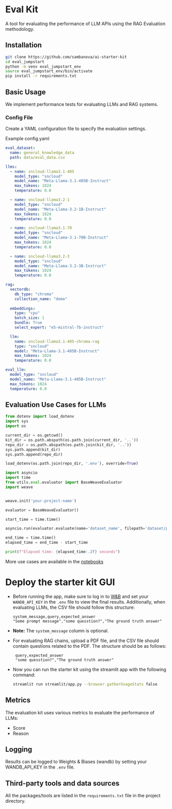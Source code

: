 # Eval Kit

A tool for evaluating the performance of LLM APIs using the RAG Evaluation methodology.

## Installation
  
  ```bash
  git clone https://github.com/sambanova/ai-starter-kit
  cd eval_jumpstart
  python -m venv eval_jumpstart_env
  source eval_jumpstart_env/bin/activate
  pip install -r requirements.txt
  ```

## Basic Usage
We implement performance tests for evaluating LLMs and RAG systems.

### Config File

Create a YAML configuration file to specify the evaluation settings.

Example config.yaml

```yaml
eval_dataset:
  name: general_knowledge_data
  path: data/eval_data.csv

llms:
  - name: sncloud-llama3.1-405
    model_type: "sncloud"
    model_name: "Meta-Llama-3.1-405B-Instruct"
    max_tokens: 1024
    temperature: 0.0

  - name: sncloud-llama3.2-1
    model_type: "sncloud"
    model_name: "Meta-Llama-3.2-1B-Instruct"
    max_tokens: 1024
    temperature: 0.0

  - name: sncloud-llama3.1-70
    model_type: "sncloud"
    model_name: "Meta-Llama-3.1-70B-Instruct"
    max_tokens: 1024
    temperature: 0.0

  - name: sncloud-llama3.2-3
    model_type: "sncloud"
    model_name: "Meta-Llama-3.2-3B-Instruct"
    max_tokens: 1024
    temperature: 0.0

rag:
  vectordb:
    db_type: "chroma"
    collection_name: "demo"
  
  embeddings:
    type: "cpu"
    batch_size: 1
    bundle: True
    select_expert: "e5-mistral-7b-instruct"

  llm:
    name: sncloud-llama3.1-405-chroma-rag
    type: "sncloud"
    model: "Meta-Llama-3.1-405B-Instruct"
    max_tokens: 1024
    temperature: 0.0

eval_llm:
  model_type: "sncloud"
  model_name: "Meta-Llama-3.1-405B-Instruct"
  max_tokens: 1024
  temperature: 0.0
```

## Evaluation Use Cases for LLMs

```python
from dotenv import load_dotenv
import sys
import os

current_dir = os.getcwd()
kit_dir = os.path.abspath(os.path.join(current_dir, '..'))
repo_dir = os.path.abspath(os.path.join(kit_dir, '..'))
sys.path.append(kit_dir)
sys.path.append(repo_dir)

load_dotenv(os.path.join(repo_dir, '.env'), override=True)

import asyncio
import time
from utils.eval.evaluator import BaseWeaveEvaluator
import weave


weave.init('your-project-name')

evaluator = BaseWeaveEvaluator()

start_time = time.time()

asyncio.run(evaluator.evaluate(name='dataset_name', filepath='dataset/path', use_concurrency=True))

end_time = time.time()
elapsed_time = end_time - start_time

print(f"Elapsed time: {elapsed_time:.2f} seconds")
```

More use cases are available in the [notebooks](./notebooks/eval_llm.ipynb)

# Deploy the starter kit GUI

- Before running the app, make sure to log in to [W&B](https://wandb.ai/authorize) and set your `WANDB_API_KEY` in the `.env` file to view the final results. Additionally,
when evaluating LLMs, the CSV file should follow this structure:

   ```csv
   system_message,query,expected_answer
   "Some prompt message","some quesstion?","The ground truth answer"
   ```
- **Note:** The `system_message` column is optional.

- For evaluating RAG chains, upload a PDF file, and the CSV file should contain questions related to the PDF. The structure should be as follows:

  ```csv
   query,expected_answer
   "some quesstion?","The ground truth answer"
   ```

- Now you can run the starter kit using the streamlit app with the following command:

   ```bash
   streamlit run streamlit/app.py --browser.gatherUsageStats false 
   ```

## Metrics

The evaluation kit uses various metrics to evaluate the performance of LLMs:

- Score
- Reason

## Logging

Results can be logged to Weights & Biases (wandb) by setting your WANDB_API_KEY in the `.env` file.

## Third-party tools and data sources

All the packages/tools are listed in the `requirements.txt` file in the project directory.